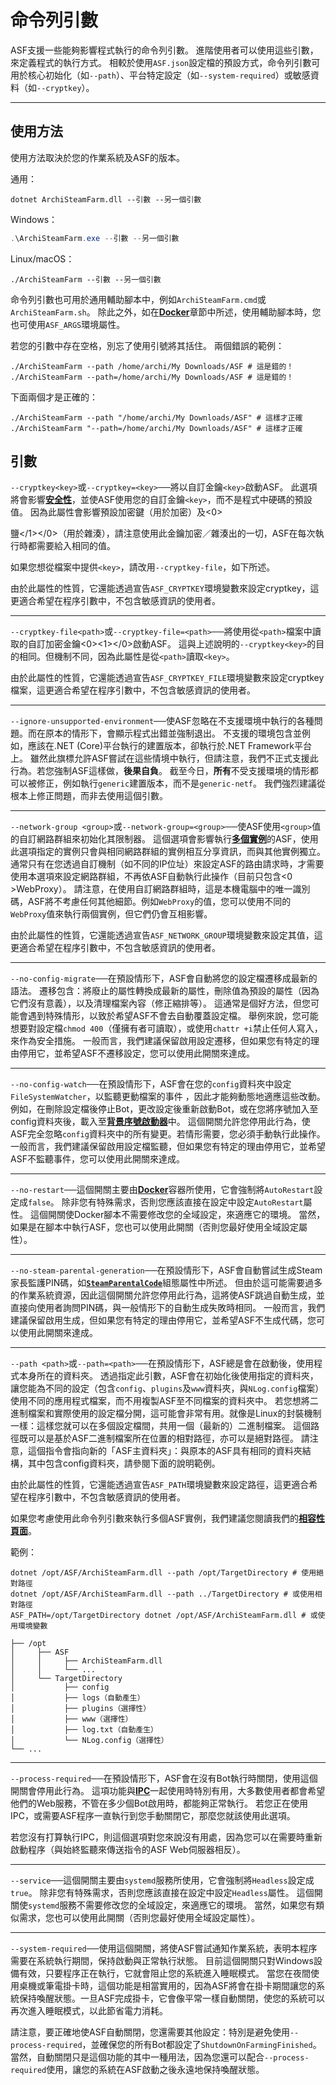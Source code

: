 # 命令列引數

ASF支援一些能夠影響程式執行的命令列引數。 進階使用者可以使用這些引數，來定義程式的執行方式。 相較於使用&#8203;`ASF.json`&#8203;設定檔的預設方式，命令列引數可用於核心初始化（如&#8203;`--path`&#8203;）、平台特定設定（如&#8203;`--system-required`&#8203;）或敏感資料（如&#8203;`--cryptkey`&#8203;）。

---

## 使用方法

使用方法取決於您的作業系統及ASF的版本。

通用：

```shell
dotnet ArchiSteamFarm.dll --引數 --另一個引數
```

Windows：

```powershell
.\ArchiSteamFarm.exe --引數 --另一個引數
```

Linux/macOS：

```shell
./ArchiSteamFarm --引數 --另一個引數
```

命令列引數也可用於通用輔助腳本中，例如&#8203;`ArchiSteamFarm.cmd`&#8203;或&#8203;`ArchiSteamFarm.sh`&#8203;。 除此之外，如在&#8203;**[Docker](https://github.com/JustArchiNET/ArchiSteamFarm/wiki/Docker-zh-TW#命令列引數)**&#8203;章節中所述，使用輔助腳本時，您也可使用&#8203;`ASF_ARGS`&#8203;環境屬性。

若您的引數中存在空格，別忘了使用引號將其括住。 兩個錯誤的範例：

```shell
./ArchiSteamFarm --path /home/archi/My Downloads/ASF # 這是錯的！
./ArchiSteamFarm --path=/home/archi/My Downloads/ASF # 這是錯的！
```

下面兩個才是正確的：

```shell
./ArchiSteamFarm --path "/home/archi/My Downloads/ASF" # 這樣才正確
./ArchiSteamFarm "--path=/home/archi/My Downloads/ASF" # 這樣才正確
```

## 引數

`--cryptkey<key>`&#8203;或&#8203;`--cryptkey=<key>`&#8203;──將以自訂金鑰&#8203;`<key>`&#8203;啟動ASF。 此選項將會影響&#8203;**[安全性](https://github.com/JustArchiNET/ArchiSteamFarm/wiki/Security-zh-TW)**&#8203;，並使ASF使用您的自訂金鑰&#8203;`<key>`&#8203;，而不是程式中硬碼的預設值。 因為此屬性會影響預設加密鍵（用於加密）及&#8203;<0>

鹽</1></0>&#8203;（用於雜湊），請注意使用此金鑰加密／雜湊出的一切，ASF在每次執行時都需要給入相同的值。</p> 

如果您想從檔案中提供&#8203;`<key>`&#8203;，請改用&#8203;`--cryptkey-file`&#8203;，如下所述。

由於此屬性的性質，它還能透過宣告&#8203;`ASF_CRYPTKEY`&#8203;環境變數來設定cryptkey，這更適合希望在程序引數中，不包含敏感資訊的使用者。



---

`--cryptkey-file<path>`&#8203;或&#8203;`--cryptkey-file=<path>`&#8203;──將使用從&#8203;`<path>`&#8203;檔案中讀取的自訂加密金鑰&#8203;<0><1></0>&#8203;啟動ASF。 這與上述說明的&#8203;`--cryptkey<key>`&#8203;的目的相同。但機制不同，因為此屬性是從&#8203;`<path>`&#8203;讀取&#8203;`<key>`&#8203;。

由於此屬性的性質，它還能透過宣告&#8203;`ASF_CRYPTKEY_FILE`&#8203;環境變數來設定cryptkey檔案，這更適合希望在程序引數中，不包含敏感資訊的使用者。



---

`--ignore-unsupported-environment`&#8203;──使ASF忽略在不支援環境中執行的各種問題。而在原本的情形下，會顯示程式出錯並強制退出。 不支援的環境包含並例如，應該在.NET (Core)平台執行的建置版本，卻執行於.NET Framework平台上。 雖然此旗標允許ASF嘗試在這些情境中執行，但請注意，我們不正式支援此行為。若您強制ASF這樣做，&#8203;**後果自負**&#8203;。 截至今日，&#8203;**所有**&#8203;不受支援環境的情形都可以被修正，例如執行&#8203;`generic`&#8203;建置版本，而不是&#8203;`generic-netf`&#8203;。 我們強烈建議從根本上修正問題，而非去使用這個引數。



---

`--network-group <group>`&#8203;或&#8203;`--network-group=<group>`&#8203;──使ASF使用&#8203;`<group>`&#8203;值的自訂網路群組來初始化其限制器。 這個選項會影響執行&#8203;**[多個實例](https://github.com/JustArchiNET/ArchiSteamFarm/wiki/Management-zh-TW#多個實例)**&#8203;的ASF，使用此選項指定的實例只會與相同網路群組的實例相互分享資訊，而與其他實例獨立。 通常只有在您透過自訂機制（如不同的IP位址）來設定ASF的路由請求時，才需要使用本選項來設定網路群組，不再依ASF自動執行此操作（目前只包含&#8203;<0 >WebProxy</code>&#8203;）。 請注意，在使用自訂網路群組時，這是本機電腦中的唯一識別碼，ASF將不考慮任何其他細節。例如&#8203;`WebProxy`&#8203;的值，您可以使用不同的&#8203;`WebProxy`&#8203;值來執行兩個實例，但它們仍會互相影響。

由於此屬性的性質，它還能透過宣告&#8203;`ASF_NETWORK_GROUP`&#8203;環境變數來設定其值，這更適合希望在程序引數中，不包含敏感資訊的使用者。



---

`--no-config-migrate`&#8203;──在預設情形下，ASF會自動將您的設定檔遷移成最新的語法。 遷移包含：將廢止的屬性轉換成最新的屬性，刪除值為預設的屬性（因為它們沒有意義），以及清理檔案內容（修正縮排等）。 這通常是個好方法，但您可能會遇到特殊情形，以致於希望ASF不會去自動覆蓋設定檔。 舉例來說，您可能想要對設定檔&#8203;`chmod 400`&#8203;（僅擁有者可讀取），或使用&#8203;`chattr +i`&#8203;禁止任何人寫入，來作為安全措施。 一般而言，我們建議保留啟用設定遷移，但如果您有特定的理由停用它，並希望ASF不遷移設定，您可以使用此開關來達成。



---

`--no-config-watch`&#8203;──在預設情形下，ASF會在您的&#8203;`config`&#8203;資料夾中設定&#8203;`FileSystemWatcher`&#8203;，以監聽更動檔案的事件 ，因此才能夠動態地適應這些改動。 例如，在刪除設定檔後停止Bot，更改設定後重新啟動Bot，或在您將序號加入至config資料夾後，載入至&#8203;**[背景序號啟動器](https://github.com/JustArchiNET/ArchiSteamFarm/wiki/Background-games-redeemer-zh-TW)**&#8203;中。 這個開關允許您停用此行為，使ASF完全忽略&#8203;`config`&#8203;資料夾中的所有變更。若情形需要，您必須手動執行此操作。 一般而言，我們建議保留啟用設定檔監聽，但如果您有特定的理由停用它，並希望ASF不監聽事件，您可以使用此開關來達成。



---

`--no-restart`&#8203;──這個開關主要由&#8203;**[Docker](https://github.com/JustArchiNET/ArchiSteamFarm/wiki/Docker-zh-TW)**&#8203;容器所使用，它會強制將&#8203;`AutoRestart`&#8203;設定成&#8203;`false`&#8203;。 除非您有特殊需求，否則您應該直接在設定中設定&#8203;`AutoRestart`&#8203;屬性。 這個開關使Docker腳本不需要修改您的全域設定，來適應它的環境。 當然，如果是在腳本中執行ASF，您也可以使用此開關（否則您最好使用全域設定屬性）。



---

`--no-steam-parental-generation`&#8203;──在預設情形下，ASF會自動嘗試生成Steam家長監護PIN碼，如&#8203;**[`SteamParentalCode`](https://github.com/JustArchiNET/ArchiSteamFarm/wiki/Configuration-zh-TW#steamparentalcode)**&#8203;組態屬性中所述。 但由於這可能需要過多的作業系統資源，因此這個開關允許您停用此行為，這將使ASF跳過自動生成，並直接向使用者詢問PIN碼，與一般情形下的自動生成失敗時相同。 一般而言，我們建議保留啟用生成，但如果您有特定的理由停用它，並希望ASF不生成代碼，您可以使用此開關來達成。



---

`--path <path>`&#8203;或&#8203;`--path=<path>`&#8203;──在預設情形下，ASF總是會在啟動後，使用程式本身所在的資料夾。 透過指定此引數，ASF會在初始化後使用指定的資料夾，讓您能為不同的設定（包含&#8203;`config`&#8203;、&#8203;`plugins`&#8203;及&#8203;`www`&#8203;資料夾，與&#8203;`NLog.config`&#8203;檔案）使用不同的應用程式檔案，而不用複製ASF至不同檔案的資料夾中。 若您想將二進制檔案和實際使用的設定檔分開，這可能會非常有用。就像是Linux的封裝機制一樣：這樣您就可以在多個設定檔間，共用一個（最新的）二進制檔案。 這個路徑既可以是基於ASF二進制檔案所在位置的相對路徑，亦可以是絕對路徑。 請注意，這個指令會指向新的「ASF主資料夾」：與原本的ASF具有相同的資料夾結構，其中包含config資料夾，請參閱下面的說明範例。

由於此屬性的性質，它還能透過宣告&#8203;`ASF_PATH`&#8203;環境變數來設定路徑，這更適合希望在程序引數中，不包含敏感資訊的使用者。

如果您考慮使用此命令列引數來執行多個ASF實例，我們建議您閱讀我們的&#8203;**[相容性頁面](https://github.com/JustArchiNET/ArchiSteamFarm/wiki/Management-zh-TW#多實例)**&#8203;。

範例：



```shell
dotnet /opt/ASF/ArchiSteamFarm.dll --path /opt/TargetDirectory # 使用絕對路徑
dotnet /opt/ASF/ArchiSteamFarm.dll --path ../TargetDirectory # 或使用相對路徑
ASF_PATH=/opt/TargetDirectory dotnet /opt/ASF/ArchiSteamFarm.dll # 或使用環境變數
```




```text
├── /opt
│     ├── ASF
│     │     ├── ArchiSteamFarm.dll
│     │     └── ...
│     └── TargetDirectory
│           ├── config
│           ├── logs（自動產生）
│           ├── plugins（選擇性）
│           ├── www（選擇性）
│           ├── log.txt（自動產生）
│           └── NLog.config（選擇性）
└── ...
```




---

`--process-required`&#8203;──在預設情形下，ASF會在沒有Bot執行時關閉，使用這個開關會停用此行為。 這項功能與&#8203;**[IPC](https://github.com/JustArchiNET/ArchiSteamFarm/wiki/IPC-zh-TW)**&#8203;一起使用時特別有用，大多數使用者都會希望他們的Web服務，不管在多少個Bot啟用時，都能夠正常執行。 若您正在使用IPC，或需要ASF程序一直執行到您手動關閉它，那麼您就該使用此選項。

若您沒有打算執行IPC，則這個選項對您來說沒有用處，因為您可以在需要時重新啟動程序（與始終監聽來傳送指令的ASF Web伺服器相反）。



---

`--service`&#8203;──這個開關主要由&#8203;`systemd`&#8203;服務所使用，它會強制將&#8203;`Headless`&#8203;設定成&#8203;`true`&#8203;。 除非您有特殊需求，否則您應該直接在設定中設定&#8203;`Headless`&#8203;屬性。 這個開關使&#8203;`systemd`&#8203;服務不需要修改您的全域設定，來適應它的環境。 當然，如果您有類似需求，您也可以使用此開關（否則您最好使用全域設定屬性）。



---

`--system-required`&#8203;──使用這個開關，將使ASF嘗試通知作業系統，表明本程序需要在系統執行期間，保持啟動與正常執行狀態。 目前這個開關只對Windows設備有效，只要程序正在執行，它就會阻止您的系統進入睡眠模式。 當您在夜間使用桌機或筆電掛卡時，這個功能是相當實用的，因為ASF將會在掛卡期間讓您的系統保持喚醒狀態。一旦ASF完成掛卡，它會像平常一樣自動關閉，使您的系統可以再次進入睡眠模式，以此節省電力消耗。

請注意，要正確地使ASF自動關閉，您還需要其他設定：特別是避免使用&#8203;`--process-required`&#8203;，並確保您的所有Bot都設定了&#8203;`ShutdownOnFarmingFinished`&#8203;。 當然，自動關閉只是這個功能的其中一種用法，因為您還可以配合&#8203;`--process-required`&#8203;使用，讓您的系統在ASF啟動之後永遠地保持喚醒狀態。